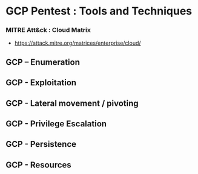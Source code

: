 # GCP Pentest : Tools and Techniques

### MITRE Att&ck : Cloud Matrix
- https://attack.mitre.org/matrices/enterprise/cloud/

## GCP – Enumeration

## GCP - Exploitation

## GCP - Lateral movement / pivoting

## GCP - Privilege Escalation

## GCP - Persistence

## GCP - Resources
